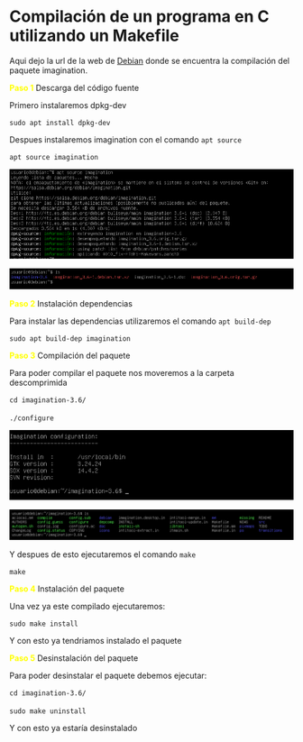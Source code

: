 # Compilación de un programa en C utilizando un Makefile

Aqui dejo la url de la web de [Debian](https://packages.debian.org/bullseye/imagination) donde se encuentra la compilación del paquete imagination.


<font color="#FFFF00">**Paso 1**</font> Descarga del código fuente

Primero instalaremos dpkg-dev

    sudo apt install dpkg-dev

Despues instalaremos imagination con el comando `apt source`

    apt source imagination

![image](../images/ASO/1-ASO.png)

![image](../images/ASO/2-ASO.png)

<font color="#FFFF00">**Paso 2**</font> Instalación dependencias

Para instalar las dependencias utilizaremos el comando `apt build-dep`

    sudo apt build-dep imagination

<font color="#FFFF00">**Paso 3**</font> Compilación del paquete

Para poder compilar el paquete nos moveremos a la carpeta descomprimida

    cd imagination-3.6/

    ./configure

![image](../images/ASO/3-ASO.png)

![image](../images/ASO/4-ASO.png)

Y despues de esto ejecutaremos el comando `make`

    make

<font color="#FFFF00">**Paso 4**</font> Instalación del paquete

Una vez ya este compilado ejecutaremos:

    sudo make install

Y con esto ya tendriamos instalado el paquete

<font color="#FFFF00">**Paso 5**</font> Desinstalación del paquete

Para poder desinstalar el paquete debemos ejecutar:

    cd imagination-3.6/

    sudo make uninstall

Y con esto ya estaría desinstalado